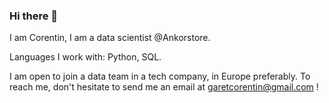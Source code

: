 ### Hi there 👋

I am Corentin, I am a data scientist @Ankorstore.

Languages I work with: Python, SQL.

I am open to join a data team in a tech company, in Europe preferably.
To reach me, don't hesitate to send me an email at garetcorentin@gmail.com !
